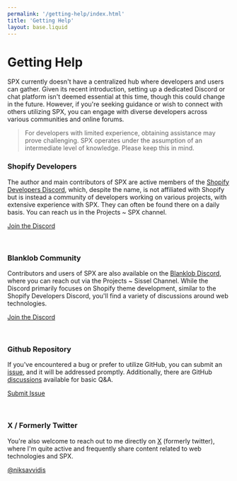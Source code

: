 ```yaml
---
permalink: '/getting-help/index.html'
title: 'Getting Help'
layout: base.liquid
---
```


# Getting Help

SPX currently doesn't have a centralized hub where developers and users can gather. Given its recent introduction, setting up a dedicated Discord or chat platform isn't deemed essential at this time, though this could change in the future. However, if you're seeking guidance or wish to connect with others utilizing SPX, you can engage with diverse developers across various communities and online forums.

> For developers with limited experience, obtaining assistance may prove challenging. SPX operates under the assumption of an intermediate level of knowledge. Please keep this in mind.

### Shopify Developers

The author and main contributors of SPX are active members of the [Shopify Developers Discord](https://discord.gg/shopify-developers-597504637167468564), which, despite the name, is not affiliated with Shopify but is instead a community of developers working on various projects, with extensive experience with SPX. They can often be found there on a daily basis. You can reach us in the Projects ~ SPX channel.

[Join the Discord](https://discord.gg/shopify-developers-597504637167468564)

<br>

### Blanklob Community

Contributors and users of SPX are also available on the [Blanklob Discord](https://discord.gg/blanklob-community-983602196493004820), where you can reach out via the Projects ~ Sissel Channel. While the Discord primarily focuses on Shopify theme development, similar to the Shopify Developers Discord, you'll find a variety of discussions around web technologies.

[Join the Discord](https://discord.gg/blanklob-community-983602196493004820)

<br>

### Github Repository

If you've encountered a bug or prefer to utilize GitHub, you can submit an [issue](https://github.com/panoply/spx/issues/new), and it will be addressed promptly. Additionally, there are GitHub [discussions](https://github.com/panoply/spx/discussions) available for basic Q&A.

[Submit Issue](https://github.com/panoply/spx/issues/new)

<br>

### X / Formerly Twitter

You're also welcome to reach out to me directly on [X](https://x.com/niksavvidis) (formerly twitter), where I'm quite active and frequently share content related to web technologies and SPX.

[@niksavvidis](https://x.com/niksavvidis)
